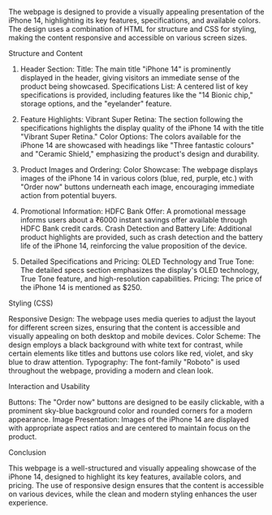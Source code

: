 The webpage is designed to provide a visually appealing presentation of the iPhone 14, highlighting its key features, specifications, and available colors. The design uses a combination of HTML for structure and CSS for styling, making the content responsive and accessible on various screen sizes.

Structure and Content

1. Header Section:
   Title: The main title "iPhone 14" is prominently displayed in the header, giving visitors an immediate sense of the product being showcased.
   Specifications List: A centered list of key specifications is provided, including features like the "14 Bionic chip," storage options, and the "eyelander" feature.

2. Feature Highlights:
   Vibrant Super Retina: The section following the specifications highlights the display quality of the iPhone 14 with the title "Vibrant Super Retina."
   Color Options: The colors available for the iPhone 14 are showcased with headings like "Three fantastic colours" and "Ceramic Shield," emphasizing the product's design and durability.

3. Product Images and Ordering:
   Color Showcase: The webpage displays images of the iPhone 14 in various colors (blue, red, purple, etc.) with "Order now" buttons underneath each image, encouraging immediate action from potential buyers.

4. Promotional Information:
   HDFC Bank Offer: A promotional message informs users about a ₹6000 instant savings offer available through HDFC Bank credit cards.
   Crash Detection and Battery Life: Additional product highlights are provided, such as crash detection and the battery life of the iPhone 14, reinforcing the value proposition of the device.

5. Detailed Specifications and Pricing:
   OLED Technology and True Tone: The detailed specs section emphasizes the display's OLED technology, True Tone feature, and high-resolution capabilities.
   Pricing: The price of the iPhone 14 is mentioned as $250.

Styling (CSS)

Responsive Design: The webpage uses media queries to adjust the layout for different screen sizes, ensuring that the content is accessible and visually appealing on both desktop and mobile devices.
Color Scheme: The design employs a black background with white text for contrast, while certain elements like titles and buttons use colors like red, violet, and sky blue to draw attention.
Typography: The font-family "Roboto" is used throughout the webpage, providing a modern and clean look.

Interaction and Usability

Buttons: The "Order now" buttons are designed to be easily clickable, with a prominent sky-blue background color and rounded corners for a modern appearance.
Image Presentation: Images of the iPhone 14 are displayed with appropriate aspect ratios and are centered to maintain focus on the product.

Conclusion

This webpage is a well-structured and visually appealing showcase of the iPhone 14, designed to highlight its key features, available colors, and pricing. The use of responsive design ensures that the content is accessible on various devices, while the clean and modern styling enhances the user experience.
